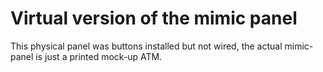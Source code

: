 # Virtual version of the mimic panel

This physical panel was buttons installed but not wired, the actual mimic-panel is just a printed mock-up ATM.
